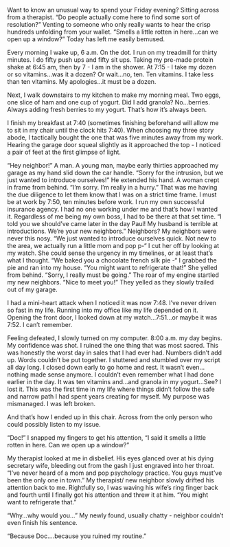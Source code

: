Want to know an unusual way to spend your Friday evening? Sitting across from a therapist. “Do people actually come here to find some sort of resolution?” Venting to someone who only really wants to hear the crisp hundreds unfolding from your wallet. “Smells a little rotten in here…can we open up a window?” Today has left me easily bemused.

Every morning I wake up, 6 a.m. On the dot. I run on my treadmill for thirty minutes. I do fifty push ups and fifty sit ups. Taking my pre-made protein shake at 6:45 am, then by 7 - I am in the shower. At 7:15 - I take my dozen or so vitamins…was it a dozen? Or wait…no, ten. Ten vitamins. I take less than ten vitamins. My apologies…it must be a dozen. 

Next, I walk downstairs to my kitchen to make my morning meal. Two eggs, one slice of ham and one cup of yogurt. Did I add granola? No…berries. Always adding fresh berries to my yogurt. That’s how it’s always been. 

I finish my breakfast at 7:40 (sometimes finishing beforehand will allow me to sit in my chair until the clock hits 7:40). When choosing my three story abode, I tactically bought the one that was five minutes away from my work. Hearing the garage door squeal slightly as it approached the top - I noticed a pair of feet at the first glimpse of light. 

“Hey neighbor!” A man. A young man, maybe early thirties approached my garage as my hand slid down the car handle. “Sorry for the intrusion, but we just wanted to introduce ourselves!” He extended his hand. A woman crept in frame from behind. “I’m sorry. I’m really in a hurry.” That was me having the due diligence to let them know that I was on a strict time frame. I must be at work by 7:50, ten minutes before work. I run my own successful insurance agency. I had no one working under me and that’s how I wanted it. Regardless of me being my own boss, I had to be there at that set time. “I told you we should’ve came later in the day Paul! My husband is terrible at introductions. We’re your new neighbors.” Neighbors? My neighbors were never this nosy. “We just wanted to introduce ourselves quick. Not new to the area, we actually run a little mom and pop p-“ I cut her off by looking at my watch. She could sense the urgency in my timelines, or at least that’s what I thought. “We baked you a chocolate french silk pie -“ I grabbed the pie and ran into my house. “You might want to refrigerate that!” She yelled from behind. “Sorry, I really must be going.” The roar of my engine startled my new neighbors. “Nice to meet you!” They yelled as they slowly trailed out of my garage. 

I had a mini-heart attack when I noticed it was now 7:48. I’ve never driven so fast in my life. Running into my office like my life depended on it. Opening the front door, I looked down at my watch…7:51…or maybe it was 7:52. I can’t remember.  

 Feeling defeated, I slowly turned on my computer. 8:00 a.m. my day begins. My confidence was shot. I ruined the one thing that was most sacred. This was honestly the worst day in sales that I had ever had. Numbers didn’t add up. Words couldn’t be put together. I stuttered and stumbled over my script all day long. I closed down early to go home and rest. It wasn’t even…nothing made sense anymore. I couldn’t even remember what I had done earlier in the day. It was ten vitamins and…and granola in my yogurt…See? I lost it. This was the first time in my life where things didn’t follow the safe and narrow path I had spent years creating for myself. My purpose was mismanaged. I was left broken. 

And that’s how I ended up in this chair. Across from the only person who could possibly listen to my issue. 

“Doc!” I snapped my fingers to get his attention, “I said it smells a little rotten in here. Can we open up a window?”

My therapist looked at me in disbelief. His eyes glanced over at his dying secretary wife, bleeding out from the gash I just engraved into her throat. “I’ve never heard of a mom and pop psychology practice. You guys must’ve been the only one in town.” My therapist/ new neighbor slowly drifted his attention back to me. Rightfully so, I was waving his wife’s ring finger back and fourth until I finally got his attention and threw it at him. “You might want to refrigerate that.” 

“Why…why would you…” My newly found, usually chatty - neighbor couldn’t even finish his sentence. 

“Because Doc….because you ruined my routine.”